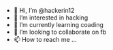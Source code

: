 - 👋 Hi, I’m @hackerin12
- 👀 I’m interested in hacking
- 🌱 I’m currently learning coading
- 💞️ I’m looking to collaborate on fb
- 📫 How to reach me ...

<!---
hackerin12/hackerin12 is a ✨ special ✨ repository because its `README.md` (this file) appears on your GitHub profile.
You can click the Preview link to take a look at your changes.
--->
